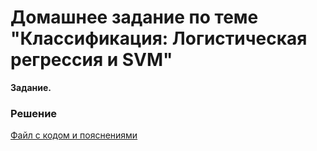 # Домашнее задание по теме "Классификация: Логистическая регрессия и SVM"

__Задание.__ 



### Решение
[Файл с кодом и пояснениями](/Projects/03_Working_with_features_and_building_models/01_Logistic_regression_and_SVM/Solution.ipynb)
